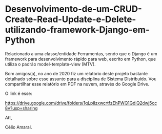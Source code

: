 # Desenvolvimento-de-um-CRUD-Create-Read-Update-e-Delete-utilizando-framework-Django-em-Python
Relacionado a uma classe/entidade Ferramentas, sendo que o Django é um framework para desenvolvimento rápido para web, escrito em Python, que utiliza o padrão model-template-view (MTV).

Bom amigos(a), no ano de 2020 fiz um relatório deste projeto bastante detalhado sobre esse assunto para a disciplina de Sistema Distribuído. Vou compartilhar esse relatório em PDF 
na nuvem, através do Google Drive. 

O link é esse:

https://drive.google.com/drive/folders/1qLpiIzxwcrtfzEhPWQ1GdiQ2dwj5cc8v?usp=sharing

Att,

Célio Amaral.
